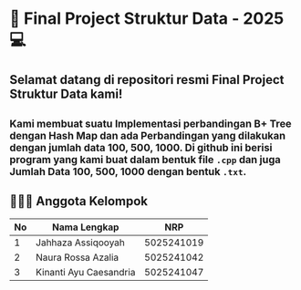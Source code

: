# 🧠 Final Project Struktur Data - 2025 💻
Selamat datang di repositori resmi Final Project Struktur Data kami! 
---
<sub>Kami membuat suatu Implementasi perbandingan B+ Tree dengan Hash Map dan ada Perbandingan yang dilakukan dengan jumlah data 100, 500, 1000.
Di github ini berisi program yang kami buat dalam bentuk file `.cpp` dan juga Jumlah Data 100, 500, 1000 dengan bentuk `.txt`.</sub>
---

## 🧑‍🤝‍🧑 Anggota Kelompok

| No |       Nama Lengkap         |      NRP      |
|----|----------------------------|---------------|
| 1  | Jahhaza Assiqooyah         |   5025241019  |
| 2  | Naura Rossa Azalia         |   5025241042  |
| 3  | Kinanti Ayu Caesandria     |   5025241047  |
